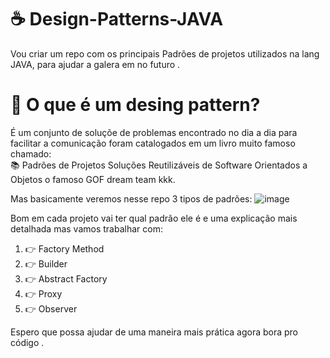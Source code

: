 # ☕ Design-Patterns-JAVA
Vou criar um repo com os principais Padrões de projetos utilizados na lang JAVA, para ajudar a galera em no futuro .


# 📖 O que é um desing pattern? 

É um conjunto de soluçõe de problemas encontrado no dia a dia para facilitar a comunicação foram catalogados 
em um livro muito famoso chamado: <br>
  📚 Padrões de Projetos Soluções Reutilizáveis de Software Orientados a Objetos o famoso GOF dream team kkk. 

Mas basicamente veremos nesse repo 3 tipos de padrões: 
![image](https://user-images.githubusercontent.com/31409846/142742676-a6201fbe-673c-4a4c-883e-8449979b84c7.png)

Bom em cada projeto vai ter qual padrão ele é e uma explicação mais detalhada mas vamos trabalhar com:
  
    
 
    
  
<ol>
   <li>👉 Factory Method</li>
   <li>  👉 Builder</li>
   <li> 👉 Abstract Factory</li>
   <li> 👉 Proxy </li>
   <li> 👉 Observer </li>
</ol>

Espero que possa ajudar de uma maneira mais prática agora bora pro código .

 


